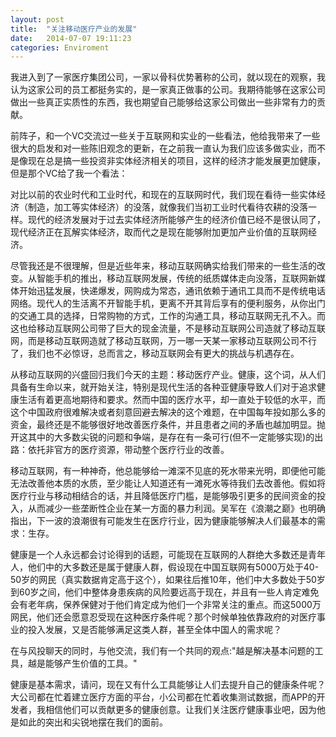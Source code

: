```yaml
---
layout: post
title:  "关注移动医疗产业的发展"
date:   2014-07-07 19:11:23
categories: Enviroment
---
```


我进入到了一家医疗集团公司，一家以骨科优势著称的公司，就以现在的观察，我认为这家公司的员工都挺务实的，是一家真正做事的公司。我期待能够在这家公司做出一些真正实质性的东西，我也期望自己能够给这家公司做出一些非常有力的贡献。

前阵子，和一个VC交流过一些关于互联网和实业的一些看法，他给我带来了一些很大的启发和对一些陈旧观念的更新，在之前我一直认为我们应该多做实业，而不是像现在总是搞一些投资非实体经济相关的项目，这样的经济才能发展更加健康，但是那个VC给了我一个看法：

对比以前的农业时代和工业时代，和现在的互联网时代，我们现在看待一些实体经济（制造，加工等实体经济）的没落，就像我们当初工业时代看待农耕的没落一样。现代的经济发展对于过去实体经济所能够产生的经济价值已经不是很认同了，现代经济正在瓦解实体经济，取而代之是现在能够附加更加产业价值的互联网经济。

尽管我还是不很理解，但是近些年来，移动互联网确实给我们带来的一些生活的改变。从智能手机的推出，移动互联网发展，传统的纸质媒体走向没落，互联网新媒体开始迅猛发展，快递爆发，网购成为常态，通讯依赖于通讯工具而不是传统电话网络。现代人的生活离不开智能手机，更离不开其背后享有的便利服务，从你出门的交通工具的选择，日常购物的方式，工作的沟通工具，移动互联网无孔不入。而这也给移动互联网公司带了巨大的现金流量，不是移动互联网公司造就了移动互联网，而是移动互联网造就了移动互联网，万一哪一天某一家移动互联网公司不行了，我们也不必惊讶，总而言之，移动互联网会有更大的挑战与机遇存在。

从移动互联网的兴盛回归我们今天的主题：移动医疗产业。健康，这个词，从人们具备有生命以来，就开始关注，特别是现代生活的各种亚健康导致人们对于追求健康生活有着更高地期待和要求。然而中国的医疗水平，却一直处于较低的水平，而这个中国政府很难解决或者刻意回避去解决的这个难题，在中国每年投如那么多的资金，最终还是不能够很好地改善医疗条件，并且患者之间的矛盾也越加明显。抛开这其中的大多数尖锐的问题和争端，是存在有一条可行(但不一定能够实现)的出路：依托非官方的医疗资源，带动整个医疗行业的改善。

移动互联网，有一种神奇，他总能够给一滩深不见底的死水带来光明，即便他可能无法改善他本质的水质，至少能让人知道还有一滩死水等待我们去改善他。假如将医疗行业与移动相结合的话，并且降低医疗门槛，是能够吸引更多的民间资金的投入，从而减少一些垄断性企业在某一方面的暴力利润。吴军在《浪潮之巅》也明确指出，下一波的浪潮很有可能发生在医疗行业，因为健康能够解决人们最基本的需求：生存。

健康是一个人永远都会讨论得到的话题，可能现在互联网的人群绝大多数还是青年人，他们中的大多数还是属于健康人群，假设现在中国互联网有5000万处于40-50岁的网民（真实数据肯定高于这个），如果往后推10年，他们中大多数处于50岁到60岁之间，他们中整体身患疾病的风险要远高于现在，并且有一些人肯定难免会有老年病，保养保健对于他们肯定成为他们一个非常关注的重点。而这5000万网民，他们还会愿意忍受现在这种医疗条件呢？那个时候单独依靠政府的对医疗事业的投入发展，又是否能够满足这类人群，甚至全体中国人的需求呢？

在与风投聊天的同时，与他交流，我们有一个共同的观点:"越是解决基本问题的工具，越是能够产生价值的工具。"

健康是基本需求，请问，现在又有什么工具能够让人们去提升自己的健康条件呢？大公司都在忙着建立医疗方面的平台，小公司都在忙着收集测试数据，而APP的开发者，我相信他们可以贡献更多的健康创意。让我们关注医疗健康事业吧，因为他是如此的突出和尖锐地摆在我们的面前。